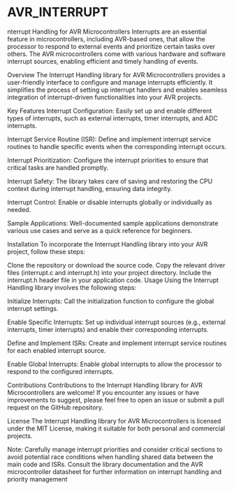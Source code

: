 # AVR_INTERRUPT
nterrupt Handling for AVR Microcontrollers
Interrupts are an essential feature in microcontrollers, including AVR-based ones, that allow the processor to respond to external events and prioritize certain tasks over others. The AVR microcontrollers come with various hardware and software interrupt sources, enabling efficient and timely handling of events.

Overview
The Interrupt Handling library for AVR Microcontrollers provides a user-friendly interface to configure and manage interrupts efficiently. It simplifies the process of setting up interrupt handlers and enables seamless integration of interrupt-driven functionalities into your AVR projects.

Key Features
Interrupt Configuration: Easily set up and enable different types of interrupts, such as external interrupts, timer interrupts, and ADC interrupts.

Interrupt Service Routine (ISR): Define and implement interrupt service routines to handle specific events when the corresponding interrupt occurs.

Interrupt Prioritization: Configure the interrupt priorities to ensure that critical tasks are handled promptly.

Interrupt Safety: The library takes care of saving and restoring the CPU context during interrupt handling, ensuring data integrity.

Interrupt Control: Enable or disable interrupts globally or individually as needed.

Sample Applications: Well-documented sample applications demonstrate various use cases and serve as a quick reference for beginners.

Installation
To incorporate the Interrupt Handling library into your AVR project, follow these steps:

Clone the repository or download the source code.
Copy the relevant driver files (interrupt.c and interrupt.h) into your project directory.
Include the interrupt.h header file in your application code.
Usage
Using the Interrupt Handling library involves the following steps:

Initialize Interrupts: Call the initialization function to configure the global interrupt settings.

Enable Specific Interrupts: Set up individual interrupt sources (e.g., external interrupts, timer interrupts) and enable their corresponding interrupts.

Define and Implement ISRs: Create and implement interrupt service routines for each enabled interrupt source.

Enable Global Interrupts: Enable global interrupts to allow the processor to respond to the configured interrupts.


Contributions
Contributions to the Interrupt Handling library for AVR Microcontrollers are welcome! If you encounter any issues or have improvements to suggest, please feel free to open an issue or submit a pull request on the GitHub repository.

License
The Interrupt Handling library for AVR Microcontrollers is licensed under the MIT License, making it suitable for both personal and commercial projects.

Note: Carefully manage interrupt priorities and consider critical sections to avoid potential race conditions when handling shared data between the main code and ISRs. Consult the library documentation and the AVR microcontroller datasheet for further information on interrupt handling and priority management
